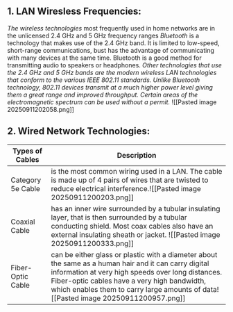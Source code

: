 ## 1. LAN Wiresless Frequencies:
*The wireless technologies* most frequently used in home networks are in the unlicensed 2.4 GHz and 5 GHz frequency ranges
*Bluetooth* is a technology that makes use of the 2.4 GHz band. It is limited to low-speed, short-range communications, bust has the advantage of communicating with many devices at the same time. Bluetooth is a good method for transmitting audio to speakers or headphones.
*Other technologies that use the 2.4 GHz and 5 GHz bands are the modern wireless LAN technologies that conform to the various IEEE 802.11 standards. Unlike Bluetooth technology, 802.11 devices transmit at a much higher power level giving them a great range and improved throughput. Certain areas of the electromagnetic spectrum can be used without a permit.*
![[Pasted image 20250911202058.png]]

## 2. Wired Network Technologies:

| Types of Cables   | Description                                                                                                                                                                                                                                                                                      |
| ----------------- | ------------------------------------------------------------------------------------------------------------------------------------------------------------------------------------------------------------------------------------------------------------------------------------------------ |
| Category 5e Cable | is the most common wiring used in a LAN. The cable is made up of 4 pairs of wires that are twisted to reduce electrical interference.![[Pasted image 20250911200203.png]]                                                                                                                        |
| Coaxial Cable     | has an inner wire surrounded by a tubular insulating layer, that is then surrounded by a tubular conducting shield. Most coax cables also have an external insulating sheath or jacket.                         ![[Pasted image 20250911200333.png]]                                             |
| Fiber-Optic Cable | can be either glass or plastic with a diameter about the same as a human hair and it can carry digital information at very high speeds over long distances. Fiber-optic cables have a very high bandwidth, which enables them to carry large amounts of data![[Pasted image 20250911200957.png]] |
